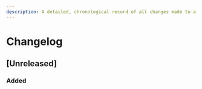 ```yaml
---
description: A detailed, chronological record of all changes made to a project, often including technical information.
---
```


# Changelog

## [Unreleased]

### Added
